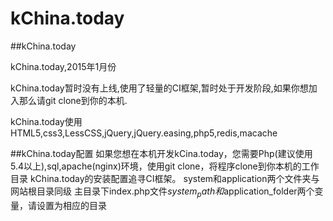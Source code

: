 kChina.today
=====
##kChina.today

kChina.today,2015年1月份

kChina.today暂时没有上线,使用了轻量的CI框架,暂时处于开发阶段,如果你想加入那么请git clone到你的本机.

kChina.today使用HTML5,css3,LessCSS,jQuery,jQuery.easing,php5,redis,macache

##kChina.today配置
如果您想在本机开发kCina.today，您需要Php(建议使用5.4以上),sql,apache(nginx)环境，使用git clone，将程序clone到你本机的工作目录
kChina.today的安装配置追寻CI框架。
system和application两个文件夹与网站根目录同级
主目录下index.php文件$system_path和$application_folder两个变量，请设置为相应的目录

